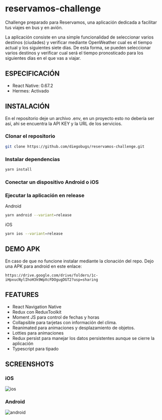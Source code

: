 # reservamos-challenge
Challenge preparado para Reservamos, una aplicación dedicada a facilitar tus viajes en bus y en avión.

La aplicación consiste en una simple funcionalidad de seleccionar varios destinos (ciudades) y verificar mediante OpenWeather cual es el tiempo actual y los siguientes siete días.
De esta forma, se pueden seleccionar varios destinos y verificar cual será el tiempo pronosticado para los siguientes días en el que vas a viajar.

## ESPECIFICACIÓN
- React Native: 0.67.2
- Hermes: Activado

## INSTALACIÓN
En el repositorio deje un archivo .env, en un proyecto esto no debería ser así, ahi se encuentra la API KEY y la URL de los servicios.

### Clonar el repositorio
```bash
git clone https://github.com/diegobugs/reservamos-challenge.git
```
### Instalar dependencias
```bash
yarn install
```

### Conectar un dispositivo Android o iOS

### Ejecutar la aplicación en release
Android
```bash
yarn android --variant=release
```
iOS
```bash
yarn ios --variant=release
```

## DEMO APK
En caso de que no funcione instalar mediante la clonación del repo.
Dejo una APK para android en este enlace:
```url
https://drive.google.com/drive/folders/1c-iHpxucNylIhoH3k9WpXcFDOgugDGT2?usp=sharing
```

## FEATURES

- React Navigation Native
- Redux con ReduxToolkit
- Moment JS para control de fechas y horas
- Collapsible para tarjetas con información del clima.
- Reanimated para animaciones y desplazamiento de objetos.
- Lotties para animaciones
- Redux persist para manejar los datos persistentes aunque se cierre la aplicación
- Typescript para tipado

## SCREENSHOTS

### iOS
![ios](https://user-images.githubusercontent.com/18753861/161083298-67fcf663-8fe1-423c-ba6f-b3f90c03264c.gif)

### Android
![android](https://user-images.githubusercontent.com/18753861/161086220-a81dfbb2-cbdc-421e-a2dc-e543ad4d680c.gif)
